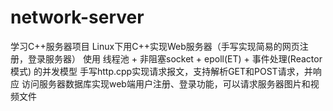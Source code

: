 # network-server
学习C++服务器项目
Linux下用C++实现Web服务器（手写实现简易的网页注册，登录服务器）
使用 线程池 + 非阻塞socket + epoll(ET) + 事件处理(Reactor模式) 的并发模型
手写http.cpp实现请求报文，支持解析GET和POST请求，并响应
访问服务器数据库实现web端用户注册、登录功能，可以请求服务器图片和视频文件
